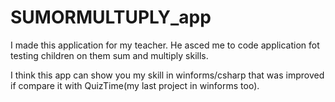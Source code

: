 # SUMORMULTUPLY_app
I made this application for my teacher. He asced me to code application fot testing children on them sum and multiply skills.

I think this app can show you my skill in winforms/csharp that was improved if compare it with QuizTime(my last project in winforms too).
